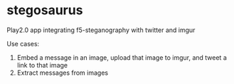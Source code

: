 stegosaurus
===========

Play2.0 app integrating f5-steganography with twitter and imgur

Use cases:
1. Embed a message in an image, upload that image to imgur, and tweet a link to that image
2. Extract messages from images

